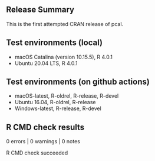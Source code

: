 
## Release Summary

This is the first attempted CRAN release of pcal.

## Test environments (local)

* macOS Catalina (version 10.15.5), R 4.0.1
* Ubuntu 20.04 LTS, R 4.0.1

## Test environments (on github actions)

* macOS-latest, R-oldrel, R-release, R-devel  
* Ubuntu 16.04, R-oldrel, R-release
* Windows-latest, R-release, R-devel  

## R CMD check results

0 errors | 0 warnings | 0 notes

R CMD check succeeded

